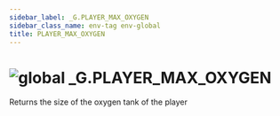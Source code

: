 ```yaml
---
sidebar_label: _G.PLAYER_MAX_OXYGEN
sidebar_class_name: env-tag env-global
title: PLAYER_MAX_OXYGEN
---
```


# <img src='/img/wiki/global.png' alt='global' classname='env-tag' /> **_G**.PLAYER_MAX_OXYGEN
Returns the size of the oxygen tank of the player<br/>
